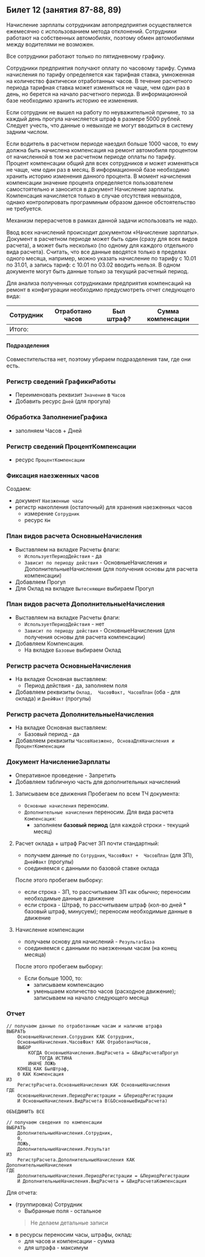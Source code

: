 ## Билет 12 (занятия 87-88, 89)

Начисление зарплаты сотрудникам автопредприятия осуществляется ежемесячно с использованием метода отклонений. Сотрудники работают на собственных автомобилях, поэтому обмен автомобилями между водителями не возможен.

Все сотрудники работают только по пятидневному графику.

Сотрудники предприятия получают оплату по часовому тарифу. Сумма начисления по тарифу определяется как тарифная ставка, умноженная на количество фактически отработанных часов. В течение расчетного периода тарифная ставка может изменяться не чаще, чем один раз в день, но берется на начало расчетного периода. В информационной базе необходимо хранить историю ее изменения.

Если сотрудник не вышел на работу по неуважительной причине, то за каждый день прогула начисляется штраф в размере 5000 рублей. Следует учесть, что данные о невыходе не могут вводиться в систему задним числом.

Если водитель в расчетном периоде наездил больше 1000 часов, то ему должна быть начислена компенсация на ремонт автомобиля процентом от начисленной в том же расчетном периоде оплаты по тарифу. Процент компенсации общий для всех сотрудников и может изменяться не чаще, чем один раз в месяц. В информационной базе необходимо хранить историю изменения данного процента. В момент начисления компенсации значение процента определяется пользователем самостоятельно и заносится в документ Начисление зарплаты. Компенсация начисляется только в случае отсутствия невыходов, однако контролировать программным образом данное обстоятельство не требуется.

Механизм перерасчетов в рамках данной задачи использовать не надо.

Ввод всех начислений происходит документом «Начисление зарплаты». Документ в расчетном периоде может быть один (сразу для всех видов расчета), а может быть несколько (по одному для каждого отдельного вида расчета). Считать, что все данные вводятся только в пределах одного месяца, например, можно указать начисление по тарифу с 10.01 по 31.01, а запись тариф: с 10.01 по 03.02 вводить нельзя. В одном документе могут быть данные только за текущий расчетный период.

Для анализа полученных сотрудниками предприятия компенсаций на ремонт в конфигурации необходимо предусмотреть отчет следующего вида:

|Сотрудник	|Отработано часов   |Был штраф? |Сумма компенсации  |
|---		|---				|---		|---				|
|Итого:	|		





#### Подразделения

Совместительства нет, поэтому убираем подразделения там, где они есть.


### Регистр сведений ГрафикиРаботы
- Переименовать реквизит `Значение` в `Часов`
- Добавить ресурс `Дней` (для прогула) 


### Обработка ЗаполнениеГрафика
- заполняем Часов + Дней


### Регистр сведений ПроцентКомпенсации
- ресурс `ПроцентКомпенсации`


### Фиксация наезженных часов
Создаем:
- документ `Наезженные часы`
- регистр накопления (остаточный) для хранения наезженных часов
	- измерение `Сотрудник`
	- ресурс `Км`


### План видов расчета ОсновныеНачисления
- Выставляем на вкладке Расчеты флаги:
	- `ИспользуетПериодДействия` - да
	- `Зависит по периоду действия` - ОсновныеНачисления и ДополнительныеНачисления (для получения основы для расчета компенсации)
- Добавляем Прогул
- Для Оклад на вкладке `Вытесняющие` выбираем Прогул 


### План видов расчета ДополнительныеНачисления
- Выставляем на вкладке Расчеты флаги:
	- `ИспользуетПериодДействия` - нет
	- `Зависит по периоду действия` - ОсновныеНачисления (для получения основы для расчета компенсации)
- Добавляем Компенсация. 
	- На вкладке `Базовые` выбираем Оклад


### Регистр расчета ОсновныеНачисления
- На вкладке Основная выставляем: 
	- Период действия - да, заполняем поля
- Добавляем реквизиты `Оклад,  ЧасовФакт, ЧасовПлан` (оба - для оклада) и `ДнейФакт` (прогулы)


### Регистр расчета ДополнительныеНачисления
- На вкладке Основная выставляем:
	- Базовый период - да
- Добавляем реквизиты `ЧасовНаезжено, ОсноваДляНачисления и ПроцентКомпенсации`


### Документ НачислениеЗарплаты
- Оперативное проведение - Запретить
- Добавляем табличную часть для дополнительных начислений

1. Записываем все движения
	Пробегаем по всем ТЧ документа:
	- `Основные начисления` переносим.
	- `Дополнительные начисления` переносим. Для вида расчета `Компенсация`:
		- заполняем **базовый период** (для каждой строки - текущий месяц)


2. Расчет оклада + штраф
	Расчет ЗП почти стандартный:
	- получаем данные по `Сотрудник`, `ЧасовФакт +  ЧасовПлан` (для ЗП), `ДнейФакт` (прогулы)
	- соединяемся с данными по базовой ставке оклада

	После этого пробегаем выборку:
	- если строка - ЗП, то рассчитываем ЗП как обычно; переносим необходимые данные в движение
	- если строка - Штраф, то рассчитываем штраф (кол-во дней * базовый штраф, минусуем); переносим необходимые данные в движение


3. Начисление компенсации
	- получаем основу для начислений - `РезультатБаза`
	- соединяемся с данными по наезженным часам (на конец месяца)

	После этого пробегаем выборку:
	- Если больше 1000, то:
		- записываем компенсацию 
		- уменьшаем количество часов (расходное движение); записываем на начало следующего месяца


### Отчет

```1c
// получаем данные по отработанным часам и наличию штрафа
ВЫБРАТЬ
	ОсновныеНачисления.Сотрудник КАК Сотрудник,
	ОсновныеНачисления.ЧасовФакт КАК ОтработаноЧасов,
	ВЫБОР
		КОГДА ОсновныеНачисления.ВидРасчета = &ВидРасчетаПрогул
			ТОГДА ИСТИНА
		ИНАЧЕ ЛОЖЬ
	КОНЕЦ КАК БылШтраф,
	0 КАК Компенсация
ИЗ
	РегистрРасчета.ОсновныеНачисления КАК ОсновныеНачисления
ГДЕ
	ОсновныеНачисления.ПериодРегистрации = &ПериодРегистрации
	И ОсновныеНачисления.ВидРасчета В(&ОсновныеВидыРасчета)

ОБЪЕДИНИТЬ ВСЕ

// получаем сведения по компенсации
ВЫБРАТЬ
	ДополнительныеНачисления.Сотрудник,
	0,
	ЛОЖЬ,
	ДополнительныеНачисления.Результат
ИЗ
	РегистрРасчета.ДополнительныеНачисления КАК ДополнительныеНачисления
ГДЕ
	ДополнительныеНачисления.ПериодРегистрации = &ПериодРегистрации
	И ДополнительныеНачисления.ВидРасчета = &ВидРасчетаКомпенсация
```

Для отчета:
- (группировка) Сотрудник
	- Выбранные поля - остальное 
	> Не делаем детальные записи
- в ресурсы переносим часы, штрафы, оклад:
	- для часов и компенсации - сумма
	- для штрафа - максимум
